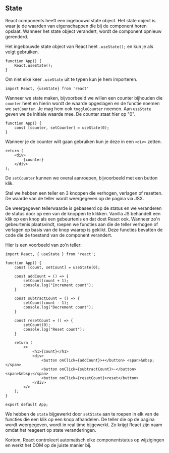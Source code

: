 ## State

React components heeft een ingebouwd state object. Het state object is waar je de waarden van eigenschappen die bij de component horen opslaat. Wanneer het state object verandert, wordt de component opnieuw gerenderd.

Het ingebouwde state object van React heet `.useState();` en kun je als volgt gebruiken.

    function App() {
        React.useState();
    }

Om niet elke keer `.useState` uit te typen kun je hem importeren.

    import React, {useState} from 'react'

Wanneer we state maken, bijvoorbeeld we willen een counter bijhouden die `counter` heet en hierin wordt de waarde opgeslagen en de functie noemen we `setCounter`. Je mag hem ook `toggleCounter` noemen. Aan `useState` geven we de initiale waarde mee. De counter staat hier op "0".

    function App() {
        const [counter, setCounter] = useState(0);
    }

Wanneer je de counter wilt gaan gebruiken kun je deze in een `<div>` zetten.

    return (
        <div>
            {counter}
        </div>
    );

De `setCounter` kunnen we overal aanroepen, bijvoorbeeld met een button klik.

Stel we hebben een teller en 3 knoppen die verhogen, verlagen of resetten. De waarde van de teller wordt weergegeven op de pagina via JSX.

De weergegeven tellerwaarde is gebaseerd op de status en we veranderen de status door op een van de knoppen te klikken. Vanilla JS behandelt een klik op een knop als een gebeurtenis en dat doet React ook. Wanneer zo'n gebeurtenis plaatsvindt, roepen we functies aan die de teller verhogen of verlagen op basis van de knop waarop is geklikt. Deze functies bevatten de code die de toestand van de component verandert.

Hier is een voorbeeld van zo'n teller:

    import React, { useState } from 'react';

    function App() {
        const [count, setCount] = useState(0);
    
        const addCount = () => {
            setCount(count + 1);
            console.log("Increment count");
        }
    
        const subtractCount = () => {
            setCount(count - 1);
            console.log("Decrement count");
        }
    
        const resetCount = () => {
            setCount(0);
            console.log("Reset count");
        }
    
        return (
            <>
                <h1>{count}</h1>
                <div>
                    <button onClick={addCount}>+</button> <span>&nbsp;</span>
                    <button onClick={subtractCount}>-</button> <span>&nbsp;</span>
                    <button onClick={resetCount}>reset</button>
                </div>
            </>
        );
    }

    export default App;

We hebben de `state` bijgewerkt door `setState` aan te roepen in elk van de functies die een klik op een knop afhandelen. De teller die op de pagina wordt weergegeven, wordt in real time bijgewerkt. Zo krijgt React zijn naam omdat het reageert op state veranderingen.

Kortom, React controleert automatisch elke componentstatus op wijzigingen en werkt het DOM op de juiste manier bij.